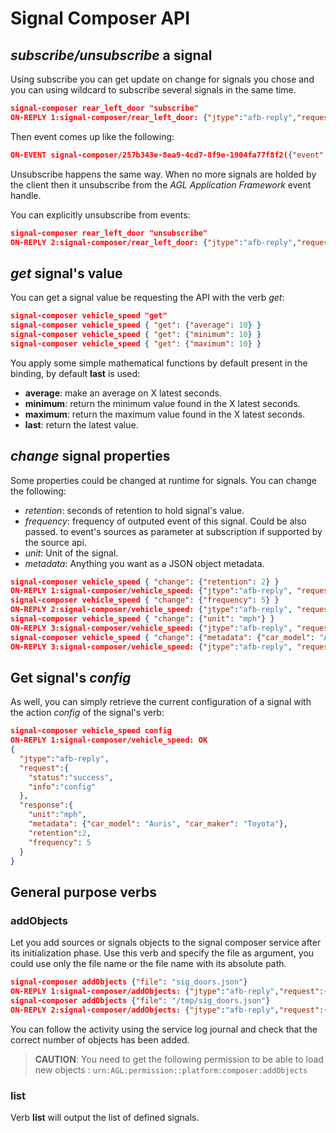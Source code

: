 # Signal Composer API

## *subscribe/unsubscribe* a signal

Using subscribe you can get update on change for signals you chose and you can
using wildcard to subscribe several signals in the same time.

```json
signal-composer rear_left_door "subscribe"
ON-REPLY 1:signal-composer/rear_left_door: {"jtype":"afb-reply","request":{"status":"success","uuid":"3d4b743b-7ac6-4d3c-8fce-721107f9dee5"}}
```

Then event comes up like the following:

```json
ON-EVENT signal-composer/257b343e-8ea9-4cd7-8f9e-1904fa77f8f2({"event":"signal-composer\/257b343e-8ea9-4cd7-8f9e-1904fa77f8f2","data":{"uid":"rear_left_door","event":"low-can\/vcar\/doors.rear_left.open","timestamp":4833910845032292484,"value":false},"jtype":"afb-event"})
```

Unsubscribe happens the same way. When no more signals are holded by the client
then it unsubscribe from the *AGL Application Framework* event handle.

You can explicitly unsubscribe from events:

```json
signal-composer rear_left_door "unsubscribe"
ON-REPLY 2:signal-composer/rear_left_door: {"jtype":"afb-reply","request":{"status":"success","uuid":"3d4b743b-7ac6-4d3c-8fce-721107f9dee5"}}
```

## *get* signal's value

You can get a signal value be requesting the API with the verb *get*:

```json
signal-composer vehicle_speed "get"
signal-composer vehicle_speed { "get": {"average": 10} }
signal-composer vehicle_speed { "get": {"minimum": 10} }
signal-composer vehicle_speed { "get": {"maximum": 10} }
```

You apply some simple mathematical functions by default present in the
binding, by default **last** is used:

- **average**: make an average on X latest seconds.
- **minimum**: return the minimum value found in the X latest seconds.
- **maximum**: return the maximum value found in the X latest seconds.
- **last**: return the latest value.

## *change* signal properties

Some properties could be changed at runtime for signals. You can change the
following:

* *retention*: seconds of retention to hold signal's value.
* *frequency*: frequency of outputed event of this signal. Could be also passed.
to event's sources as parameter at subscription if supported by the source api.
* *unit*: Unit of the signal.
* *metadata*: Anything you want as a JSON object metadata.

```json
signal-composer vehicle_speed { "change": {"retention": 2} }
ON-REPLY 1:signal-composer/vehicle_speed: {"jtype":"afb-reply", "request":{ "status":"success", "info":"change"}}
signal-composer vehicle_speed { "change": {"frequency": 5} }
ON-REPLY 2:signal-composer/vehicle_speed: {"jtype":"afb-reply", "request":{ "status":"success", "info":"change"}}
signal-composer vehicle_speed { "change": {"unit": "mph"} }
ON-REPLY 3:signal-composer/vehicle_speed: {"jtype":"afb-reply", "request":{ "status":"success", "info":"change"}}
signal-composer vehicle_speed { "change": {"metadata": {"car_model": "Auris", "car_maker": "Toyota"}} }
ON-REPLY 3:signal-composer/vehicle_speed: {"jtype":"afb-reply", "request":{ "status":"success", "info":"change"}}
```

## Get signal's *config*

As well, you can simply retrieve the current configuration of a signal with the
action *config* of the signal's verb:

```json
signal-composer vehicle_speed config
ON-REPLY 1:signal-composer/vehicle_speed: OK
{
  "jtype":"afb-reply",
  "request":{
    "status":"success",
    "info":"config"
  },
  "response":{
    "unit":"mph",
    "metadata": {"car_model": "Auris", "car_maker": "Toyota"},
    "retention":2,
    "frequency": 5
  }
}
```

## General purpose verbs

### addObjects

Let you add sources or signals objects to the signal composer service after
its initialization phase. Use this verb and specify the file as argument, you
could use only the file name or the file name with its absolute path.

```json
signal-composer addObjects {"file": "sig_doors.json"}
ON-REPLY 1:signal-composer/addObjects: {"jtype":"afb-reply","request":{"status":"success","uuid":"00d7a519-816e-486a-8163-3afb1face4fa"}}
signal-composer addObjects {"file": "/tmp/sig_doors.json"}
ON-REPLY 2:signal-composer/addObjects: {"jtype":"afb-reply","request":{"status":"success"}}
```

You can follow the activity using the service log journal and check that the
correct number of objects has been added.

> **CAUTION**: You need to get the following permission to be able to load new
objects : `urn:AGL:permission::platform:composer:addObjects`

### list

Verb **list** will output the list of defined signals.
